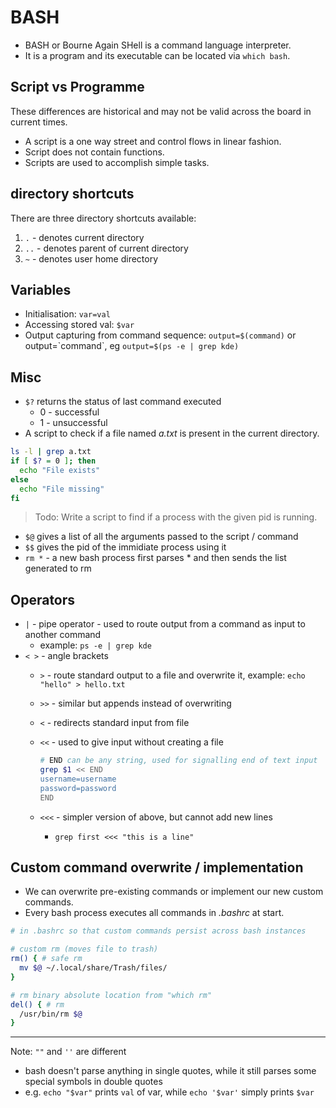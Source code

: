 # BASH

- BASH or Bourne Again SHell is a command language interpreter.
- It is a program and its executable can be located via `which bash`.

## Script vs Programme

These differences are historical and may not be valid across the board in current times.

- A script is a one way street and control flows in linear fashion.
- Script does not contain functions.
- Scripts are used to accomplish simple tasks.

## directory shortcuts

There are three directory shortcuts available:

1. `.` - denotes current directory
1. `..` - denotes parent of current directory
1. `~` - denotes user home directory

## Variables

- Initialisation: `var=val`
- Accessing stored val: `$var`
- Output capturing from command sequence: `output=$(command)` or output=\`command\`, eg `output=$(ps -e | grep kde)`

## Misc

- `$?` returns the status of last command executed
  - 0 - successful
  - 1 - unsuccessful
- A script to check if a file named _a.txt_ is present in the current directory.

```sh
ls -l | grep a.txt
if [ $? = 0 ]; then
  echo "File exists"
else
  echo "File missing"
fi
```

> Todo: Write a script to find if a process with the given pid is running.

- `$@` gives a list of all the arguments passed to the script / command
- `$$` gives the pid of the immidiate process using it
- `rm *` - a new bash process first parses * and then sends the list generated to rm

## Operators

- `|` - pipe operator - used to route output from a command as input to another command
  - example: `ps -e | grep kde`
- `< >` - angle brackets
  - `>` - route standard output to a file and overwrite it, example: `echo "hello" > hello.txt`
  - `>>` - similar but appends instead of overwriting
  - `<` - redirects standard input from file
  - `<<` - used to give input without creating a file

    ```sh
    # END can be any string, used for signalling end of text input
    grep $1 << END
    username=username
    password=password
    END
    ```

  - `<<<` - simpler version of above, but cannot add new lines
    - `grep first <<< "this is a line"`

## Custom command overwrite / implementation

- We can overwrite pre-existing commands or implement our new custom commands.
- Every bash process executes all commands in _.bashrc_ at start.

```sh
# in .bashrc so that custom commands persist across bash instances

# custom rm (moves file to trash)
rm() { # safe rm
  mv $@ ~/.local/share/Trash/files/
}

# rm binary absolute location from "which rm"
del() { # rm
  /usr/bin/rm $@
}
```

---

Note: `""` and `''` are different

- bash doesn't parse anything in single quotes, while it still parses some special symbols in double quotes
- e.g. `echo "$var"` prints `val` of var, while `echo '$var'` simply prints `$var`
